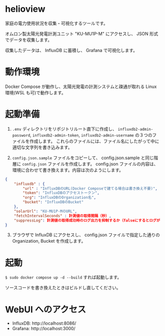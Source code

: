 # helioview

家庭の電力使用状況を収集・可視化するツールです。

オムロン製太陽光発電計測ユニット "KU-MU1P-M" にアクセスし、 JSON 形式でデータを収集します。

収集したデータは、 InfluxDB に蓄積し、 Grafana で可視化します。

# 動作環境

Docker Compose が動作し、太陽光発電の計測システムと疎通が取れる Linux 環境(WSL も可)で動作します。

# 起動準備

1. `.env` ディレクトリをリポジトリルート直下に作成し、 `influxdb2-admin-password`, `influxdb2-admin-token`, `influxdb2-admin-username` の３つのファイルを作成します。
これらのファイルには、ファイル名にしたがって中に適切な文字列を書き込みます。

2. `config.json.sample` ファイルをコピーして、 config.json.sample と同じ階層に `config.json` ファイルを作成します。
config.json ファイルの内容は、環境に合わせて書き換えます。内容は次のようにします。

```json
{
    "influxdb" : {
        "url" : "InfluxDBのURL(Docker Composeで建てる場合は書き換え不要)",
        "token": "InfluxDBのアクセストークン",
        "org": "InfluxDBのOrganization名",
        "bucket": "InfluxDBのBucket"
    },
    "solarUrl": "KU-MU1P-MのURL",
    "fetchIntervalSeconds" : 計測値の取得間隔（秒）,
    "suppressLog": 計測値の取得成功時のログ出力を抑制するか（falseにするとログが出る）
}
```

3. ブラウザで InfluxDB にアクセスし、 config.json ファイルで指定した通りの Organization, Bucket を作成します。

#  起動

`$ sudo docker compose up -d --build` すれば起動します。

ソースコードを書き換えたときはビルドし直してください。

# WebUI へのアクセス

* InfluxDB: http://localhost:8086/
* Grafana: http://localhost:3000/
